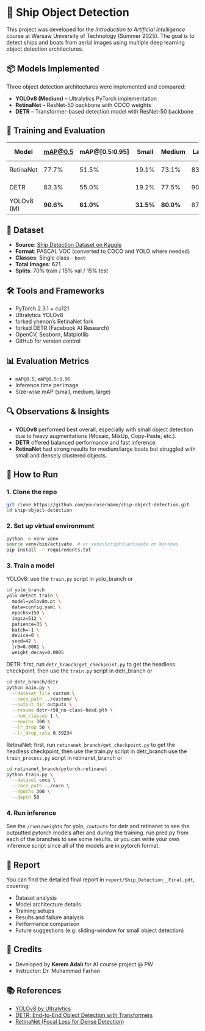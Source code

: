 # 🚢 Ship Object Detection

This project was developed for the *Introduction to Artificial Intelligence* course at Warsaw University of Technology (Summer 2025). The goal is to detect ships and boats from aerial images using multiple deep learning object detection architectures.

## 📦 Models Implemented

Three object detection architectures were implemented and compared:

- **YOLOv8 (Medium)** – Ultralytics PyTorch implementation
- **RetinaNet** – ResNet-50 backbone with COCO weights
- **DETR** – Transformer-based detection model with ResNet-50 backbone

## 🧠 Training and Evaluation

| Model       | mAP@0.5 | mAP@[0.5:0.95] | Small | Medium | Large | Inference Speed |
|-------------|---------|----------------|-------|--------|--------|-----------------|
| RetinaNet   | 77.7%   | 51.5%          | 19.1% | 73.1%  | 83.6%  | 45–60 ms/image  |
| DETR        | 83.3%   | 55.0%          | 19.2% | 77.5%  | 90.1%  | 30–45 ms/image  |
| YOLOv8 (M)  | **90.6%** | **61.0%**    | **31.5%** | **80.0%** | 87.5% | 36 ms/image     |

## 🧪 Dataset

- **Source**: [Ship Detection Dataset on Kaggle](https://www.kaggle.com/datasets/andrewmvd/ship-detection)
- **Format**: PASCAL VOC (converted to COCO and YOLO where needed)
- **Classes**: Single class - `boat`
- **Total Images**: 621
- **Splits**: 70% train / 15% val / 15% test

## 🛠️ Tools and Frameworks

- PyTorch 2.3.1 + cu121
- Ultralytics YOLOv8
- forked yhenon’s RetinaNet fork
- forked DETR (Facebook AI Research)
- OpenCV, Seaborn, Matplotlib
- GitHub for version control

## 📊 Evaluation Metrics

- `mAP@0.5`, `mAP@0.5:0.95`
- Inference time per image
- Size-wise mAP (small, medium, large)

## 🔍 Observations & Insights

- **YOLOv8** performed best overall, especially with small object detection due to heavy augmentations (Mosaic, MixUp, Copy-Paste, etc.).
- **DETR** offered balanced performance and fast inference.
- **RetinaNet** had strong results for medium/large boats but struggled with small and densely clustered objects.

## 🚀 How to Run

### 1. Clone the repo
```bash
git clone https://github.com/yourusername/ship-object-detection.git
cd ship-object-detection
```

### 2. Set up virtual environment
```bash
python -m venv venv
source venv/bin/activate  # or venv\Scripts\activate on Windows
pip install -r requirements.txt
```

### 3. Train a model
YOLOv8:
use the `train.py` script in yolo_branch
or
```bash
cd yolo_branch
yolo detect train \
  model=yolov8m.pt \
  data=config.yaml \
  epochs=150 \
  imgsz=512 \
  patience=35 \
  batch=-1 \
  device=0 \
  seed=42 \
  lr0=0.0001 \
  weight_decay=0.0005
```


DETR:
first, run `detr_branch/get_checkpoint.py` to get the headless checkpoint, 
then use the `train.py` script in detr_branch
or
```bash
cd detr_branch/detr
python main.py \
  --dataset_file custom \
  --coco_path ../custom/ \
  --output_dir outputs \
  --resume detr-r50_no-class-head.pth \
  --num_classes 1 \
  --epochs 300 \
  --lr_drop 50 \
  --lr_drop_rate 0.59234
```


RetinaNet:
first, run `retinanet_branch/get_checkpoint.py` to get the headless checkpoint, 
then use the train.py script in detr_branch
use the `train_process.py` script in retinanet_branch
or
```bash
cd retinanet_branch/pytorch-retinanet
python train.py \
  --dataset coco \
  --coco_path ../coco \
  --epochs 300 \
  --depth 50
```


### 4. Run inference
See the `/runs/weights` for yolo, `/outputs` for detr and retinanet to see the outputted pytorch models after and during the training.
run pred.py from each of the branches to see some results. or you can write your own inference script since all of the models are in pytorch format.

## 📄 Report

You can find the detailed final report in `report/Ship_Detection__Final.pdf`, covering:

- Dataset analysis
- Model architecture details
- Training setups
- Results and failure analysis
- Performance comparison
- Future suggestions (e.g. sliding-window for small object detection)

## 📌 Credits

- Developed by **Kerem Adalı** for AI course project @ PW
- Instructor: Dr. Muhammad Farhan

## 📚 References

- [YOLOv8 by Ultralytics](https://github.com/ultralytics/ultralytics)
- [DETR: End-to-End Object Detection with Transformers](https://arxiv.org/abs/2005.12872)
- [RetinaNet (Focal Loss for Dense Detection)](https://arxiv.org/abs/1708.02002)
